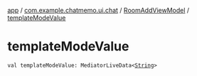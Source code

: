 [app](../../index.md) / [com.example.chatmemo.ui.chat](../index.md) / [RoomAddViewModel](index.md) / [templateModeValue](./template-mode-value.md)

# templateModeValue

`val templateModeValue: MediatorLiveData<`[`String`](https://kotlinlang.org/api/latest/jvm/stdlib/kotlin/-string/index.html)`>`